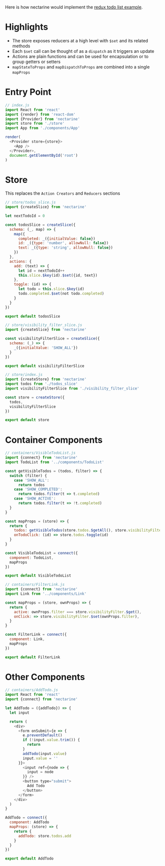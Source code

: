 Here is how nectarine would implement the
[redux todo list example](http://redux.js.org/docs/basics/ExampleTodoList.html).

# Highlights

* The store exposes reducers at a high level with `$set` and its related methods
* Each `$set` call can be thought of as a `dispatch` as it triggers an update
* Actions are plain functions and can be used for encapsulation or to group getters or setters
* `mapStateToProps` and `mapDispatchToProps` are combined into a single `mapProps`

# Entry Point

```js
// index.js
import React from 'react'
import {render} from 'react-dom'
import {Provider} from 'nectarine'
import store from './store'
import App from './components/App'

render(
  <Provider store={store}>
    <App />
  </Provider>,
  document.getElementById('root')
)
```

# Store

This replaces the `Action Creators` and `Reducers` sections

```js
// store/todos_slice.js
import {createSlice} from 'nectarine'

let nextTodoId = 0

const todosSlice = createSlice({
  schema: (_, map) => {
    map({
      completed: _({initialValue: false})
      id: _({type: 'number', allowNull: false})
      text: _({type: 'string', allowNull: false})
    })
  },
  actions: {
    add: (text) => {
      let id = nextTodoId++
      this.slice.$key(id).$set({id, text})
    },
    toggle: (id) => {
      let todo = this.slice.$key(id)
      todo.completed.$set(not todo.completed)
    }
  }
})

export default todosSlice
```

```js
// store/visibility_filter_slice.js
import {createSlice} from 'nectarine'

const visibilityFilterSlice = createSlice({
  schema: (_) => {
    _({initialValue: 'SHOW_ALL'})
  }
})

export default visibilityFilterSlice
```

```js
// store/index.js
import {createStore} from 'nectarine'
import todos from './todos_slice'
import visibilityFilterSlice from './visibility_filter_slice'

const store = createStore({
  todos,
  visibilityFilterSlice
})

export default store
```

# Container Components

```js
// containers/VisibleTodoList.js
import {connect} from 'nectarine'
import TodoList from '../components/TodoList'

const getVisibleTodos = (todos, filter) => {
  switch (filter) {
    case 'SHOW_ALL':
      return todos
    case 'SHOW_COMPLETED':
      return todos.filter(t => t.completed)
    case 'SHOW_ACTIVE':
      return todos.filter(t => !t.completed)
  }
}

const mapProps = (store) => {
  return {
    todos: getVisibleTodos(store.todos.$getAll(), store.visibilityFilter.$get()),
    onTodoClick: (id) => store.todos.toggle(id)
  }
}

const VisibleTodoList = connect({
  component: TodoList,
  mapProps
})

export default VisibleTodoList
```

```js
// containers/FilterLink.js
import {connect} from 'nectarine'
import Link from '../components/Link'

const mapProps = (store, ownProps) => {
  return {
    active: ownProps.filter === store.visibilityFilter.$get(),
    onClick: => store.visibilityFilter.$set(ownProps.filter),
  }
}

const FilterLink = connect({
  component: Link,
  mapProps
})

export default FilterLink
```

# Other Components

```js
// containers/AddTodo.js
import React from 'react'
import {connect} from 'nectarine'

let AddTodo = ({addTodo}) => {
  let input

  return (
    <div>
      <form onSubmit={e => {
        e.preventDefault()
        if (!input.value.trim()) {
          return
        }
        addTodo(input.value)
        input.value = ''
      }}>
        <input ref={node => {
          input = node
        }} />
        <button type="submit">
          Add Todo
        </button>
      </form>
    </div>
  )
}

AddTodo = connect({
  component: AddTodo
  mapProps: (store) => {
    return {
      addTodo: store.todos.add
    }
  }
})

export default AddTodo
```
